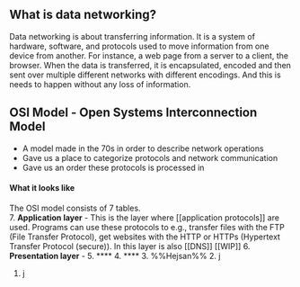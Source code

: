 ## What is data networking?
Data networking is about transferring information. It is a system of hardware, software, and protocols used to move information from one device from another. For instance, a web page from a server to a client, the browser. 
When the data is transferred, it is encapsulated, encoded and then sent over multiple different networks with different encodings. And this is needs to happen without any loss of information. 

## OSI Model - Open Systems Interconnection Model
- A model made in the 70s in order to describe network operations
- Gave us a place to categorize protocols and network communication
- Gave us an order these protocols is processed in

#### What it looks like
The OSI model consists of 7 tables.  
7. **Application layer** - This is the layer where [[application protocols]] are used. Programs can use these protocols to e.g., transfer files with the FTP (File Transfer Protocol), get websites with the HTTP or HTTPs (Hypertext Transfer Protocol (secure)). In this layer is also [[DNS]] [[WIP]] 
6. **Presentation layer** - 
5. ****
4. ****
3. %%Hejsan%%
2. j
1. j